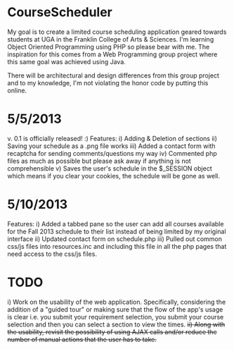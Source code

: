 CourseScheduler
===============

My goal is to create a limited course scheduling application geared towards students at UGA in the Franklin College of Arts & Sciences. I'm learning Object Oriented Programming using PHP so please bear with me. The inspiration for this comes from a Web Programming group project where this same goal was achieved using Java. 

There will be architectural and design differences from this group project and to my knowledge, I'm not violating the honor code by putting this online.



5/5/2013
========

v. 0.1 is officially released! :) Features:
i) Adding & Deletion of sections
ii) Saving your schedule as a .png file works
iii) Added a contact form with recaptcha for sending comments/questions my way
iv) Commented php files as much as possible but please ask away if anything is not comprehensible
v) Saves the user's schedule in the $_SESSION object which means if you clear your cookies, the schedule will be gone as well.


5/10/2013
=========

Features:
i) Added a tabbed pane so the user can add all courses available for the Fall 2013 schedule to their list instead of being limited by my original interface
ii) Updated contact form on schedule.php
iii) Pulled out common css/js files into resources.inc and including this file in all the php pages that need access to the css/js files.


TODO
====
i) Work on the usability of the web application. Specifically, considering the addition of a "guided tour" or making sure that the flow of the app's usage is clear i.e. you submit your requirement selection, you submit your course selection and then you can select a section to view the times.
<del>ii) Along with the usability, revisit the possibility of using AJAX calls and/or reduce the number of manual actions that the user has to take.
